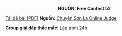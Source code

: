 **<center>NGUỒN: Free Contest 52</center>**

[Tải đề bài (PDF)](/statements/2284/PHOTO.pdf)
**Nguồn:** [Chuyên Sơn La Online Judge](http://csloj.ddns.net/)

**Group giải đáp thắc mắc:** [Lập trình 24h](https://www.facebook.com/groups/1386904321519984)